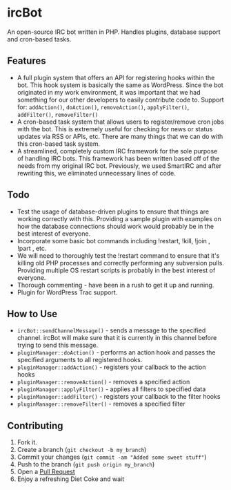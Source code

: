 ircBot
======

An open-source IRC bot written in PHP. Handles plugins, database support and cron-based tasks.

Features
--------

* A full plugin system that offers an API for registering hooks within the bot. This hook system is basically the same as WordPress. Since the bot originated in my work environment, it was important that we had something for our other developers to easily contribute code to. Support for: `addAction()`, `doAction()`, `removeAction()`, `applyFilter()`, `addFilter()`, `removeFilter()`
* A cron-based task system that allows users to register/remove cron jobs with the bot. This is extremely useful for checking for news or status updates via RSS or APIs, etc. There are many things that we can do with this cron-based task system.
* A streamlined, completely custom IRC framework for the sole purpose of handling IRC bots. This framework has been written based off of the needs from my original IRC bot. Previously, we used SmartIRC and after rewriting this, we eliminated unnecessary lines of code.

Todo
----

* Test the usage of database-driven plugins to ensure that things are working correctly with this. Providing a sample plugin with examples on how the database connections should work would probably be in the best interest of everyone.
* Incorporate some basic bot commands including !restart, !kill, !join <channel>, !part <channel>, etc.
* We will need to thoroughly test the !restart command to ensure that it's killing old PHP processes and correctly performing any subversion pulls. Providing multiple OS restart scripts is probably in the best interest of everyone.
* Thorough commenting - have been in a rush to get it up and running.
* Plugin for WordPress Trac support.

How to Use
----------

* `ircBot::sendChannelMessage()` - sends a message to the specified channel. ircBot will make sure that it is currently in this channel before trying to send this message.
* `pluginManager::doAction()` - performs an action hook and passes the specified arguments to all registered hooks.
* `pluginManager::addAction()` - registers your callback to the action hooks
* `pluginManager::removeAction()` - removes a specified action
* `pluginManager::applyFilter()` - applies all filters to specified data
* `pluginManager::addFilter()` - registers your callback to the filter hooks
* `pluginManager::removeFilter()` - removes a specified filter


Contributing
------------

1. Fork it.
2. Create a branch (`git checkout -b my_branch`)
3. Commit your changes (`git commit -am "Added some sweet stuff"`)
4. Push to the branch (`git push origin my_branch`)
5. Open a [Pull Request][1]
6. Enjoy a refreshing Diet Coke and wait

[1]: http://github.com/github/markup/pulls